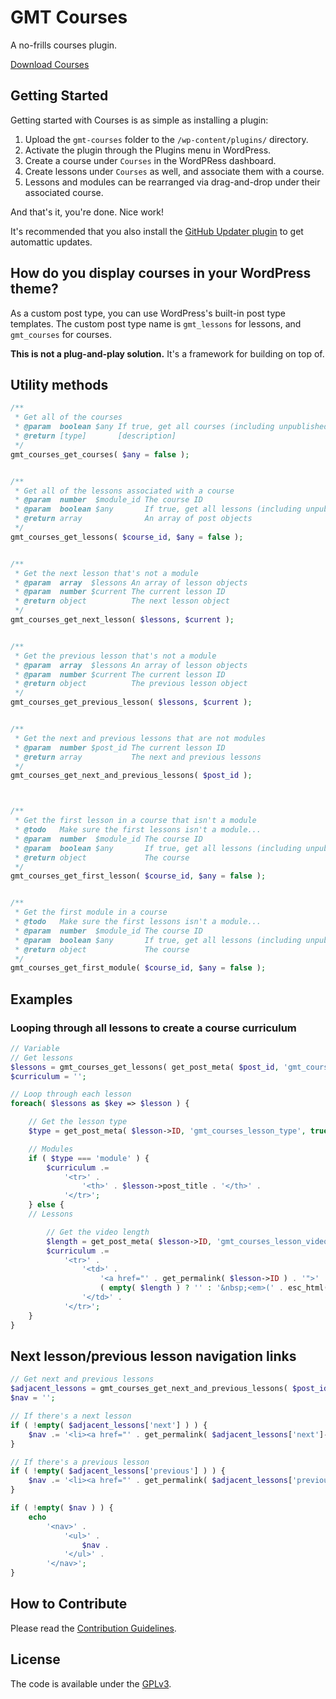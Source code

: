# GMT Courses
A no-frills courses plugin.

[Download Courses](https://github.com/cferdinandi/gmt-courses/archive/master.zip)



## Getting Started

Getting started with Courses is as simple as installing a plugin:

1. Upload the `gmt-courses` folder to the `/wp-content/plugins/` directory.
2. Activate the plugin through the Plugins menu in WordPress.
3. Create a course under `Courses` in the WordPRess dashboard.
4. Create lessons under `Courses` as well, and associate them with a course.
5. Lessons and modules can be rearranged via drag-and-drop under their associated course.

And that's it, you're done. Nice work!

It's recommended that you also install the [GitHub Updater plugin](https://github.com/afragen/github-updater) to get automattic updates.



## How do you display courses in your WordPress theme?

As a custom post type, you can use WordPress's built-in post type templates. The custom post type name is `gmt_lessons` for lessons, and `gmt_courses` for courses.

**This is not a plug-and-play solution.** It's a framework for building on top of.



## Utility methods

```php
/**
 * Get all of the courses
 * @param  boolean $any If true, get all courses (including unpublished)
 * @return [type]       [description]
 */
gmt_courses_get_courses( $any = false );


/**
 * Get all of the lessons associated with a course
 * @param  number  $module_id The course ID
 * @param  boolean $any       If true, get all lessons (including unpublished)
 * @return array              An array of post objects
 */
gmt_courses_get_lessons( $course_id, $any = false );


/**
 * Get the next lesson that's not a module
 * @param  array  $lessons An array of lesson objects
 * @param  number $current The current lesson ID
 * @return object          The next lesson object
 */
gmt_courses_get_next_lesson( $lessons, $current );


/**
 * Get the previous lesson that's not a module
 * @param  array  $lessons An array of lesson objects
 * @param  number $current The current lesson ID
 * @return object          The previous lesson object
 */
gmt_courses_get_previous_lesson( $lessons, $current );


/**
 * Get the next and previous lessons that are not modules
 * @param  number $post_id The current lesson ID
 * @return array           The next and previous lessons
 */
gmt_courses_get_next_and_previous_lessons( $post_id );



/**
 * Get the first lesson in a course that isn't a module
 * @todo   Make sure the first lessons isn't a module...
 * @param  number  $module_id The course ID
 * @param  boolean $any       If true, get all lessons (including unpublished)
 * @return object             The course
 */
gmt_courses_get_first_lesson( $course_id, $any = false );


/**
 * Get the first module in a course
 * @todo   Make sure the first lessons isn't a module...
 * @param  number  $module_id The course ID
 * @param  boolean $any       If true, get all lessons (including unpublished)
 * @return object             The course
 */
gmt_courses_get_first_module( $course_id, $any = false );
```



## Examples

### Looping through all lessons to create a course curriculum

```php
// Variable
// Get lessons
$lessons = gmt_courses_get_lessons( get_post_meta( $post_id, 'gmt_courses_course', true ) );
$curriculum = '';

// Loop through each lesson
foreach( $lessons as $key => $lesson ) {

	// Get the lesson type
	$type = get_post_meta( $lesson->ID, 'gmt_courses_lesson_type', true );

	// Modules
	if ( $type === 'module' ) {
		$curriculum .=
			'<tr>' .
				'<th>' . $lesson->post_title . '</th>' .
			'</tr>';
	} else {
	// Lessons

		// Get the video length
		$length = get_post_meta( $lesson->ID, 'gmt_courses_lesson_video_length', true );
		$curriculum .=
			'<tr>' .
				'<td>' .
					'<a href="' . get_permalink( $lesson->ID ) . '">' . $lesson->post_title . '</a>' .
					( empty( $length ) ? '' : '&nbsp;<em>(' . esc_html( $length ) . ')</em>' ) .
				'</td>' .
			'</tr>';
	}
}
```

## Next lesson/previous lesson navigation links

```php
// Get next and previous lessons
$adjacent_lessons = gmt_courses_get_next_and_previous_lessons( $post_id );
$nav = '';

// If there's a next lesson
if ( !empty( $adjacent_lessons['next'] ) ) {
	$nav .= '<li><a href="' . get_permalink( $adjacent_lessons['next']->ID ) . '">' . $adjacent_lessons['next']->post_title . '</a></li>';
}

// If there's a previous lesson
if ( !empty( $adjacent_lessons['previous'] ) ) {
	$nav .= '<li><a href="' . get_permalink( $adjacent_lessons['previous']->ID ) . '">' . $adjacent_lessons['previous']->post_title . '</a></li>';
}

if ( !empty( $nav ) ) {
	echo
		'<nav>' .
			'<ul>' .
				$nav .
			'</ul>' .
		'</nav>';
}
```



## How to Contribute

Please read the [Contribution Guidelines](CONTRIBUTING.md).



## License

The code is available under the [GPLv3](LICENSE.md).